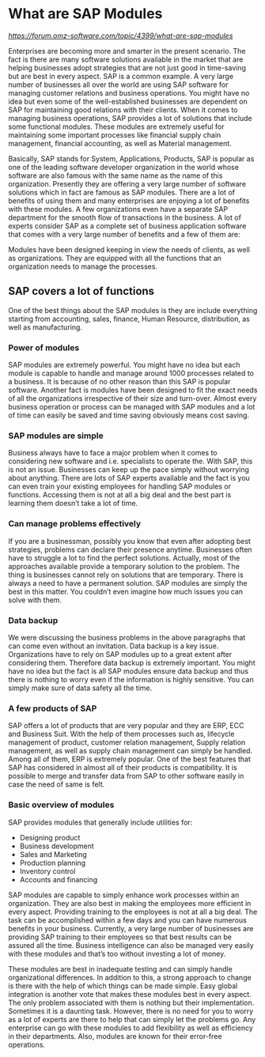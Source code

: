 # What are SAP Modules

_https://forum.omz-software.com/topic/4399/what-are-sap-modules_

Enterprises are becoming more and smarter in the present scenario. The fact is there are many software solutions available in the market that are helping businesses adopt strategies that are not just good in time-saving but are best in every aspect. SAP is a common example. A very large number of businesses all over the world are using SAP software for managing customer relations and business operations. You might have no idea but even some of the well-established businesses are dependent on SAP for maintaining good relations with their clients. When it comes to managing business operations, SAP provides a lot of solutions that include some functional modules. These modules are extremely useful for maintaining some important processes like financial supply chain management, financial accounting, as well as Material management.

Basically, SAP stands for System, Applications, Products, SAP is popular as one of the leading software developer organization in the world whose software are also famous with the same name as the name of this organization. Presently they are offering a very large number of software solutions which in fact are famous as SAP modules. There are a lot of benefits of using them and many enterprises are enjoying a lot of benefits with these modules. A few organizations even have a separate SAP department for the smooth flow of transactions in the business. A lot of experts consider SAP as a complete set of business application software that comes with a very large number of benefits and a few of them are:

Modules have been designed keeping in view the needs of clients, as well as organizations.
They are equipped with all the functions that an organization needs to manage the processes.

## SAP covers a lot of functions

One of the best things about the SAP modules is they are include everything starting from accounting, sales, finance, Human Resource, distribution, as well as manufacturing.

### Power of modules

SAP modules are extremely powerful. You might have no idea but each module is capable to handle and manage around 1000 processes related to a business. It is because of no other reason than this SAP is popular software. Another fact is modules have been designed to fit the exact needs of all the organizations irrespective of their size and turn-over. Almost every business operation or process can be managed with SAP modules and a lot of time can easily be saved and time saving obviously means cost saving.

### SAP modules are simple

Business always have to face a major problem when it comes to considering new software and i.e. specialists to operate the. With SAP, this is not an issue. Businesses can keep up the pace simply without worrying about anything. There are lots of SAP experts available and the fact is you can even train your existing employees for handling SAP modules or functions. Accessing them is not at all a big deal and the best part is learning them doesn’t take a lot of time.

### Can manage problems effectively

If you are a businessman, possibly you know that even after adopting best strategies, problems can declare their presence anytime. Businesses often have to struggle a lot to find the perfect solutions. Actually, most of the approaches available provide a temporary solution to the problem. The thing is businesses cannot rely on solutions that are temporary. There is always a need to have a permanent solution. SAP modules are simply the best in this matter. You couldn’t even imagine how much issues you can solve with them.

### Data backup

We were discussing the business problems in the above paragraphs that can come even without an invitation. Data backup is a key issue. Organizations have to rely on SAP modules up to a great extent after considering them. Therefore data backup is extremely important. You might have no idea but the fact is all SAP modules ensure data backup and thus there is nothing to worry even if the information is highly sensitive. You can simply make sure of data safety all the time.

### A few products of SAP

SAP offers a lot of products that are very popular and they are ERP, ECC and Business Suit. With the help of them processes such as, lifecycle management of product, customer relation management, Supply relation management, as well as supply chain management can simply be handled. Among all of them, ERP is extremely popular. One of the best features that SAP has considered in almost all of their products is compatibility. It is possible to merge and transfer data from SAP to other software easily in case the need of same is felt.

### Basic overview of modules

SAP provides modules that generally include utilities for:

* Designing product
* Business development
* Sales and Marketing
* Production planning
* Inventory control
* Accounts and financing


SAP modules are capable to simply enhance work processes within an organization. They are also best in making the employees more efficient in every aspect. Providing training to the employees is not at all a big deal. The task can be accomplished within a few days and you can have numerous benefits in your business. Currently, a very large number of businesses are providing SAP training to their employees so that best results can be assured all the time. Business intelligence can also be managed very easily with these modules and that’s too without investing a lot of money.

These modules are best in inadequate testing and can simply handle organizational differences. In addition to this, a strong approach to change is there with the help of which things can be made simple. Easy global integration is another vote that makes these modules best in every aspect. The only problem associated with them is nothing but their implementation. Sometimes it is a daunting task. However, there is no need for you to worry as a lot of experts are there to help that can simply let the problems go. Any enterprise can go with these modules to add flexibility as well as efficiency in their departments. Also, modules are known for their error-free operations.